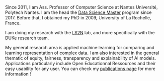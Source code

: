 Since 2011, I am Ass. Professor of Computer Science at Nantes Université, Polytech Nantes. I am the head the [Data Science Master](https://polytech.univ-nantes.fr/fr/les-formations/masters-internationaux/data-science-masters-degree-ds) program since 2017. Before that, I obtained my PhD in 2009, University of La Rochelle, France.

I am doing my research with the [LS2N](https://www.ls2n.fr) lab, and more specifically with the DUKe research team.

My general research area is applied machine learning for comparing and learning representation of complex data.
I am also interested in the general thematic of equity, fairness, transparency and explainability of AI models.
Applications particularly include Open Educationnal Ressources and  their easy usability for any user. You can check my [publications page](/publications) for more information !
